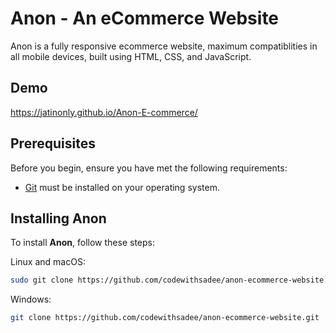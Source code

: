 # Anon - An eCommerce Website

Anon is a fully responsive ecommerce website, maximum compatiblities in all mobile devices, built using HTML, CSS, and JavaScript.

## Demo

https://jatinonly.github.io/Anon-E-commerce/

## Prerequisites

Before you begin, ensure you have met the following requirements:

* [Git](https://git-scm.com/downloads "Download Git") must be installed on your operating system.

## Installing Anon

To install **Anon**, follow these steps:

Linux and macOS:

```bash
sudo git clone https://github.com/codewithsadee/anon-ecommerce-website.git
```

Windows:

```bash
git clone https://github.com/codewithsadee/anon-ecommerce-website.git
```

